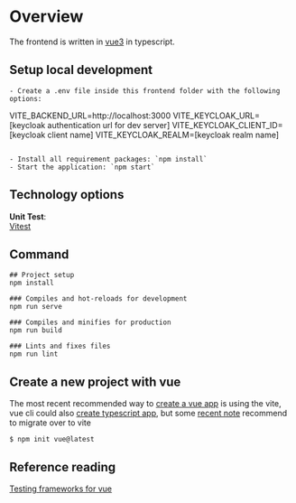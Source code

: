 # Overview

The frontend is written in [vue3](https://vuejs.org) in typescript.

## Setup local development

```
- Create a .env file inside this frontend folder with the following options:

```

VITE_BACKEND_URL=http://localhost:3000
VITE_KEYCLOAK_URL=[keycloak authentication url for dev server]
VITE_KEYCLOAK_CLIENT_ID=[keycloak client name]
VITE_KEYCLOAK_REALM=[keycloak realm name]

```

- Install all requirement packages: `npm install`
- Start the application: `npm start`
```

## Technology options

**Unit Test**:  
[Vitest](https://vitest.dev/api/)

## Command

```
## Project setup
npm install

### Compiles and hot-reloads for development
npm run serve

### Compiles and minifies for production
npm run build

### Lints and fixes files
npm run lint
```

## Create a new project with vue

The most recent recommended way to [create a vue app](https://vuejs.org/guide/quick-start.html#with-build-tools) is using the vite, vue cli could also [create typescript app](https://vuejs.org/guide/typescript/overview.html), but some [recent note](https://vuejs.org/guide/typescript/overview.html#note-on-vue-cli-and-ts-loader) recommend to migrate over to vite

```
$ npm init vue@latest
```

## Reference reading

[Testing frameworks for vue](https://vuejs.org/guide/scaling-up/testing.html#unit-testing)
